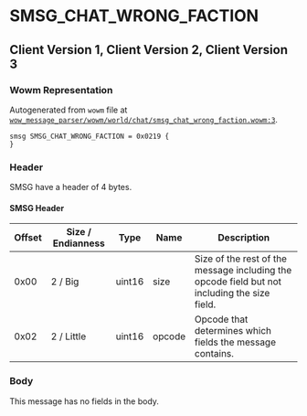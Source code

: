 # SMSG_CHAT_WRONG_FACTION

## Client Version 1, Client Version 2, Client Version 3

### Wowm Representation

Autogenerated from `wowm` file at [`wow_message_parser/wowm/world/chat/smsg_chat_wrong_faction.wowm:3`](https://github.com/gtker/wow_messages/tree/main/wow_message_parser/wowm/world/chat/smsg_chat_wrong_faction.wowm#L3).
```rust,ignore
smsg SMSG_CHAT_WRONG_FACTION = 0x0219 {
}
```
### Header

SMSG have a header of 4 bytes.

#### SMSG Header

| Offset | Size / Endianness | Type   | Name   | Description |
| ------ | ----------------- | ------ | ------ | ----------- |
| 0x00   | 2 / Big           | uint16 | size   | Size of the rest of the message including the opcode field but not including the size field.|
| 0x02   | 2 / Little        | uint16 | opcode | Opcode that determines which fields the message contains.|

### Body

This message has no fields in the body.

